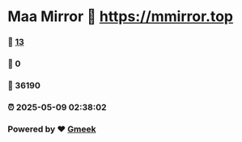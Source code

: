 # Maa Mirror :link: https://mmirror.top 
### :page_facing_up: [13](https://mmirror.top/tag.html) 
### :speech_balloon: 0 
### :hibiscus: 36190 
### :alarm_clock: 2025-05-09 02:38:02 
### Powered by :heart: [Gmeek](https://github.com/Meekdai/Gmeek)
